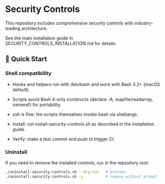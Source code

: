 # Security Controls

This repository includes comprehensive security controls with industry-leading architecture.

See the main installation guide in SECURITY_CONTROLS_INSTALLATION.md for details.

## 🚀 Quick Start

### Shell compatibility
- Hooks and helpers run with /bin/bash and work with Bash 3.2+ (macOS default).
- Scripts avoid Bash 4-only constructs (declare -A, mapfile/readarray, nameref) for portability.
- zsh is fine: the scripts themselves invoke bash via shebangs.

- Install: run install-security-controls.sh as described in the installation guide.
- Verify: make a test commit and push to trigger CI.

### Uninstall
If you need to remove the installed controls, run in the repository root:

```bash
./uninstall-security-controls.sh --dry-run   # preview
./uninstall-security-controls.sh -y          # remove without prompt
```